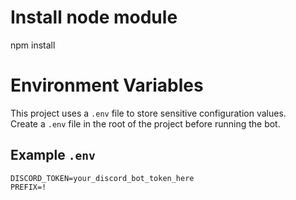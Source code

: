 # Install node module

npm install

# Environment Variables

This project uses a `.env` file to store sensitive configuration values.  
Create a `.env` file in the root of the project before running the bot.

## Example `.env`

```env
DISCORD_TOKEN=your_discord_bot_token_here
PREFIX=!
